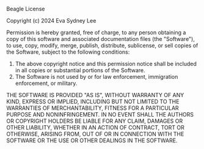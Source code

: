 Beagle License

Copyright (c) 2024 Eva Sydney Lee

Permission is hereby granted, free of charge, to any person obtaining a copy of this software and associated documentation files (the "Software"), to use, copy, modify, merge, publish, distribute, sublicense, or sell copies of the Software, subject to the following conditions:

1) The above copyright notice and this permission notice shall be included in all copies or substantial portions of the Software.
2) The Software is not used by or for law enforcement, immigration enforcement, or military.

THE SOFTWARE IS PROVIDED "AS IS", WITHOUT WARRANTY OF ANY KIND, EXPRESS OR IMPLIED, INCLUDING BUT NOT LIMITED TO THE WARRANTIES OF MERCHANTABILITY, FITNESS FOR A PARTICULAR PURPOSE AND NONINFRINGEMENT. IN NO EVENT SHALL THE AUTHORS OR COPYRIGHT HOLDERS BE LIABLE FOR ANY CLAIM, DAMAGES OR OTHER LIABILITY, WHETHER IN AN ACTION OF CONTRACT, TORT OR OTHERWISE, ARISING FROM, OUT OF OR IN CONNECTION WITH THE SOFTWARE OR THE USE OR OTHER DEALINGS IN THE SOFTWARE.

